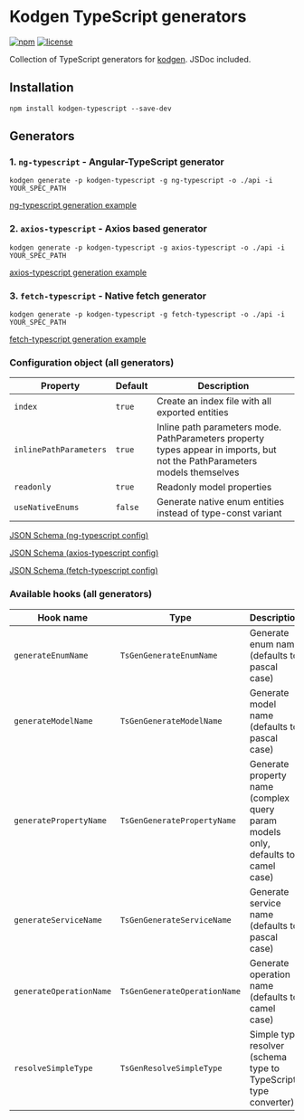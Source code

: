 # Kodgen TypeScript generators

[![npm](https://img.shields.io/npm/v/kodgen-typescript)](https://www.npmjs.com/package/kodgen-typescript)
[![license](https://img.shields.io/github/license/MacRdy/kodgen-typescript)](blob/main/LICENSE)

Collection of TypeScript generators for [kodgen](https://github.com/MacRdy/kodgen). JSDoc included.

## Installation

```
npm install kodgen-typescript --save-dev
```

## Generators

### 1. `ng-typescript` - Angular-TypeScript generator

```
kodgen generate -p kodgen-typescript -g ng-typescript -o ./api -i YOUR_SPEC_PATH
```

[ng-typescript generation example](https://github.com/MacRdy/kodgen-example/tree/main/kodgen-typescript/ng-typescript)

### 2. `axios-typescript` - Axios based generator

```
kodgen generate -p kodgen-typescript -g axios-typescript -o ./api -i YOUR_SPEC_PATH
```

[axios-typescript generation example](https://github.com/MacRdy/kodgen-example/tree/main/kodgen-typescript/axios-typescript)

### 3. `fetch-typescript` - Native fetch generator

```
kodgen generate -p kodgen-typescript -g fetch-typescript -o ./api -i YOUR_SPEC_PATH
```

[fetch-typescript generation example](https://github.com/MacRdy/kodgen-example/tree/main/kodgen-typescript/fetch-typescript)

### Configuration object (all generators)

| Property                | Default | Description                                                                                                                   |
|-------------------------|---------|-------------------------------------------------------------------------------------------------------------------------------|
| `index`                 | `true`  | Create an index file with all exported entities                                                                               |
| `inlinePathParameters`  | `true`  | Inline path parameters mode. PathParameters property types appear in imports, but not the PathParameters models themselves    |
| `readonly`              | `true`  | Readonly model properties                                                                                                     |
| `useNativeEnums`        | `false` | Generate native enum entities instead of type-const variant                                                                   |

[JSON Schema (ng-typescript config)](assets/ng-typescript-config-schema.json)

[JSON Schema (axios-typescript config)](assets/axios-typescript-config-schema.json)

[JSON Schema (fetch-typescript config)](assets/fetch-typescript-config-schema.json)

### Available hooks (all generators)

| Hook name               | Type                         | Description                                                                      |
|-------------------------|------------------------------|----------------------------------------------------------------------------------|
| `generateEnumName`      | `TsGenGenerateEnumName`      | Generate enum name (defaults to pascal case)                                     |
| `generateModelName`     | `TsGenGenerateModelName`     | Generate model name (defaults to pascal case)                                    |
| `generatePropertyName`  | `TsGenGeneratePropertyName`  | Generate property name (complex query param models only, defaults to camel case) |
| `generateServiceName`   | `TsGenGenerateServiceName`   | Generate service name (defaults to pascal case)                                  |
| `generateOperationName` | `TsGenGenerateOperationName` | Generate operation name (defaults to camel case)                                 |
| `resolveSimpleType`     | `TsGenResolveSimpleType`     | Simple type resolver (schema type to TypeScript type converter)                  |
